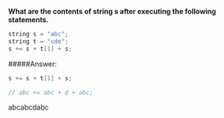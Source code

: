 **What are the contents of string s after executing the following statements.**
```C++
string s = "abc";
string t = "cde";
s += s + t[1] + s;
```

#####Answer:
```C++
s += s + t[1] + s;

// abc += abc + d + abc;
```
abcabcdabc
